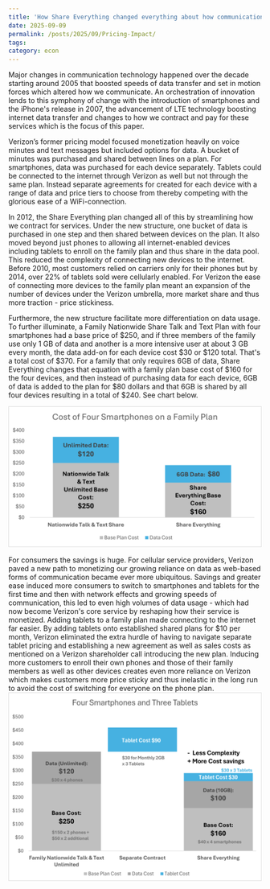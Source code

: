 ```yaml
---
title: 'How Share Everything changed everything about how communication is monetized'
date: 2025-09-09
permalink: /posts/2025/09/Pricing-Impact/
tags:
category: econ
---
```

Major changes in communication technology happened over the decade starting around 2005 that boosted speeds of data transfer and set in motion forces which altered how we communicate. An orchestration of innovation lends to this symphony of change with the introduction of smartphones and the iPhone's release in 2007, the advancement of LTE technology boosting internet data transfer and changes to how we contract and pay for these services which is the focus of this paper. 

Verizon’s former pricing model focused monetization heavily on voice minutes and text messages but included options for data. A bucket of minutes was purchased and shared between lines on a plan. For smartphones, data was purchased for each device separately. Tablets could be connected to the internet through Verizon as well but not through the same plan. Instead separate agreements for created for each device with a range of data and price tiers to choose from thereby competing with the glorious ease of a WiFi-connection.  

In 2012, the Share Everything plan changed all of this by streamlining how we contract for services. Under the new structure, one bucket of data is purchased in one step and then shared between devices on the plan. It also moved beyond just phones to allowing all internet-enabled devices including tablets to enroll on the family plan and thus share in the data pool. This reduced the complexity of connecting new devices to the internet. Before 2010, most customers relied on carriers only for their phones but by 2014, over 22\% of tablets sold were cellularly enabled. For Verizon the ease of connecting more devices to the family plan meant an expansion of the number of devices under the Verizon umbrella, more market share and thus more traction - price stickiness. 

Furthermore, the new structure facilitate more differentiation on data usage. 
To further illuminate, a Family Nationwide Share Talk and Text Plan with four smartphones had a base price of \$250, and if three members of the family use only 1 GB of data and another is a more intensive user at about 3 GB every month, the data add-on for each device cost \$30 or \$120 total. That's a total cost of \$370. 
For a family that only requires 6GB of data, Share Everything changes that equation with a family plan base cost of \$160 for the four devices, and then instead of purchasing data for each device, 6GB of data is added to the plan for \$80 dollars and that 6GB is shared by all four devices resulting in a total of \$240. See chart below. 

![Verizon Share Everything Pricing Comparison](/images/VerizonCase/chart1.png)


For consumers the savings is huge. 
For cellular service providers, Verizon paved a new path to monetizing our growing reliance on data as web-based forms of communication became ever more ubiquitous. Savings and greater ease induced more consumers to switch to smartphones and tablets for the first time and then with network effects and growing speeds of communication, this led to even high volumes of data usage - which had now become Verizon's core service by reshaping how their service is monetized. Adding tablets to a family plan made connecting to the internet far easier. By adding tablets onto established shared plans for $10 per month, Verizon eliminated the extra hurdle of having to navigate separate tablet pricing and establishing a new agreement as well as sales costs as mentioned on a Verizon shareholder call introducing the new plan. Inducing more customers to enroll their own phones and those of their family members as well as other devices creates even more reliance on Verizon which makes customers more price sticky and thus inelastic in the long run to avoid the cost of switching for everyone on the phone plan.
![Verizon Share Everything Pricing Comparison](/images/VerizonCase/chart2.png)
